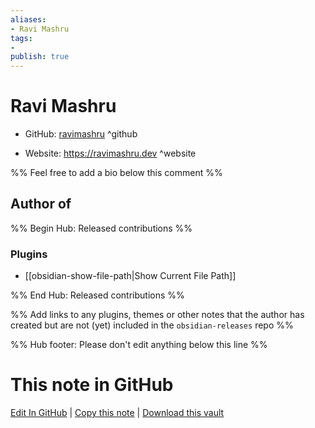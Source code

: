 ```yaml
---
aliases:
- Ravi Mashru
tags:
- 
publish: true
---
```


# Ravi Mashru

- GitHub: [ravimashru](https://github.com/ravimashru/) ^github
<!-- - Discord: `@` ^discord-->
- Website: <https://ravimashru.dev> ^website
<!-- - [[Publish sites|Publish site]]: ^publish-->

%% Feel free to add a bio below this comment %%


## Author of

%% Begin Hub: Released contributions %%
### Plugins
- [[obsidian-show-file-path|Show Current File Path]]

%% End Hub: Released contributions %%

%% Add links to any plugins, themes or other notes that the author has created but are not (yet) included in the `obsidian-releases` repo %%

<!--
### Unlisted plugins
-->

<!--
### Others

- 
-->

<!--
## Sponsor this author

- [[GitHub sponsors]]: [Sponsor @ravimashru on GitHub Sponsors](https://github.com/sponsors/ravimashru) ^github-sponsor
- [[Buy me a coffee]]: ^buy-me-a-coffee
- [[PayPal]]: ^paypal
- [[Patreon]]: ^patreon

-->

<!--
## Follow this author

- [[YouTube Channels|On YouTube]]: ^youtube
- Twitter: ^twitter
- ...
-->

%% Hub footer: Please don't edit anything below this line %%

# This note in GitHub

<span class="git-footer">[Edit In GitHub](https://github.dev/obsidian-community/obsidian-hub/blob/main/01%20-%20Community/People/ravimashru.md "git-hub-edit-note") | [Copy this note](https://raw.githubusercontent.com/obsidian-community/obsidian-hub/main/01%20-%20Community/People/ravimashru.md "git-hub-copy-note") | [Download this vault](https://github.com/obsidian-community/obsidian-hub/archive/refs/heads/main.zip "git-hub-download-vault") </span>
